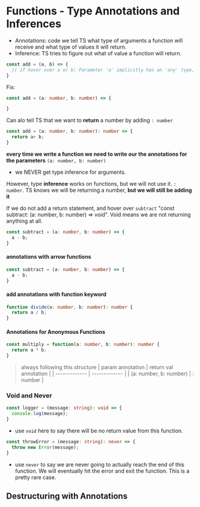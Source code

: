 # Functions - Type Annotations and Inferences
- Annotations: code we tell TS what type of arguments a function will receive and what type of values it will return. 
- Inference: TS tries to figure out what of value a function will return.

```typescript
const add = (a, b) => {
  // if hover over a or b: Parameter 'a' implicitly has an 'any' type, but a better type may be inferred from usage.
}
```
Fix:
```typescript
const add = (a: number, b: number) => {

}
```

Can alo tell TS that we want to **return** a number by adding `: number`
```typescript
const add = (a: number, b: number): number => {
  return a+ b;
}
```

**every time we write a function we need to write our the annotations for the parameters** `(a: number, b: number)`
- we NEVER get type inference for arguments. 

However, type **inference** works on functions, but we will not use it. `: number`. TS knows we will be returning a number, **but we will still be adding it**

If we do not add a return statement, and hover over `subtract` "const subtract: (a: number, b: number) => void". Void means we are not returning anything at all. 
```typescript
const subtract = (a: number, b: number) => {
  a - b;
}
```

#### annotations with arrow functions
```typescript
const subtract = (a: number, b: number) => {
  a - b;
}
```

#### add annotations with function keyword
```typescript
function divide(a: number, b: number): number {
  return a / b;
}
```

#### Annotations for Anonymous Functions
```typescript
const multiply = function(a: number, b: number): number {
  return a * b;
}
```
> always following this structure
| param annotation	| return val annotation |
| ------------- | ------------- |
| (a: number, b: number)	| : number	|

### Void and Never

```typescript
const logger = (message: string): void => {
  console.log(message);
}
```
- use `void` here to say there will be no return value from this function.

```typescript
const throwError = (message: string): never => {
  throw new Error(message);
}
```
- use `never` to say we are never going to actually reach the end of this function. We will eventually hit the error and exit the function. This is a pretty rare case. 

## Destructuring with Annotations